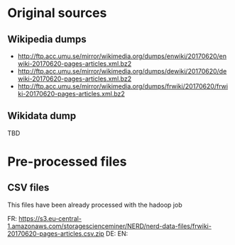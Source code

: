 
# Original sources

## Wikipedia dumps
- http://ftp.acc.umu.se/mirror/wikimedia.org/dumps/enwiki/20170620/enwiki-20170620-pages-articles.xml.bz2
- http://ftp.acc.umu.se/mirror/wikimedia.org/dumps/dewiki/20170620/dewiki-20170620-pages-articles.xml.bz2
- http://ftp.acc.umu.se/mirror/wikimedia.org/dumps/frwiki/20170620/frwiki-20170620-pages-articles.xml.bz2

## Wikidata dump

TBD


# Pre-processed files 

## CSV files
 
This files have been already processed with the hadoop job

FR: https://s3.eu-central-1.amazonaws.com/storagescienceminer/NERD/nerd-data-files/frwiki-20170620-pages-articles.csv.zip
DE: 
EN: 

